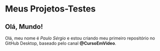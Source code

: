 # Meus Projetos-Testes
## Olá, Mundo!
Olá, meu nome é *Paulo Sérgio* e estou criando meu primeiro repositório no GitHub Desktop, baseado pelo canal **@CursoEmVídeo**.

